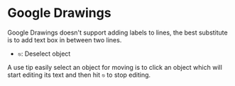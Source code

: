 # Google Drawings

Google Drawings doesn't support adding labels to lines, the best substitute is to add text box in between two lines.

- `⎋`: Deselect object

A use tip easily select an object for moving is to click an object which will start editing its text and then hit `⎋` to stop editing.
